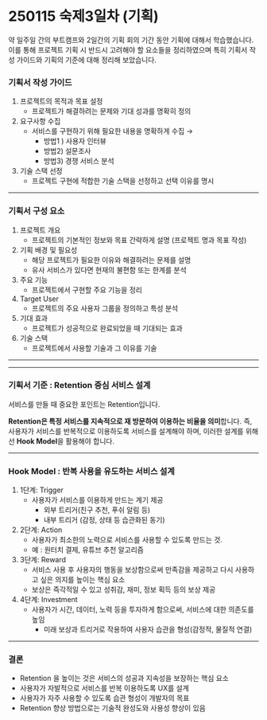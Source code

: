 # 250115 숙제3일차 (기획)

약 일주일 간의 부트캠프와 2일간의 기획 회의 기간 동안 기획에 대해서 학습했습니다. 이를 통해 프로젝트 기획 시 반드시 고려해야 할 요소들을 정리하였으며 특히 기획서 작성 가이드와 기획의 기준에 대해 정리해 보았습니다. 

### 기획서 작성 가이드

1. 프로젝트의 목적과 목표 설정
    - 프로젝트가 해결하려는 문제와 기대 성과를 명확히 정의
2. 요구사항 수집 
    - 서비스를 구현하기 위해 필요한 내용을 명확하게 수집 →
        - 방법1 ) 사용자 인터뷰
        - 방법2) 설문조사
        - 방법3) 경쟁 서비스 분석
3. 기술 스택 선정
    - 프로젝트 구현에 적합한 기술 스택을 선정하고 선택 이유를 명시

---

### 기획서 구성 요소

1. 프로젝트 개요 
    - 프로젝트의 기본적인 정보와 목표 간략하게 설명 (프로젝트 명과 목표 작성)
2. 기획 배경 및 필요성 
    - 해당 프로젝트가 필요한 이유와 해결하려는 문제를 설명
    - 유사 서비스가 있다면 현재의 불편함 또는 한계를 분석
3. 주요 기능 
    - 프로젝트에서 구현할 주요 기능을 정리
4. Target User 
    - 프로젝트의 주요 사용자 그룹을 정의하고 특성 분석
5. 기대 효과 
    - 프로젝트가 성공적으로 완료되었을 때 기대되는 효과
6. 기술 스택 
    - 프로젝트에서 사용할 기술과 그 이유를 기술

---

---

### 기획서 기준 : Retention 중심 서비스 설계

서비스를 만들 때 중요한 포인트는 Retention입니다. 

**Retention은 특정 서비스를 지속적으로 재 방문하여 이용하는 비율을 의미**합니다. 즉, 사용자가 서비스를 반복적으로 이용하도록 서비스를 설계해야 하며, 이러한 설계를 위해선 **Hook Model**을 활용해야 합니다. 

---

### Hook Model : 반복 사용을 유도하는 서비스 설계

1. 1단계: Trigger 
    - 사용자가 서비스를 이용하게 만드는 계기 제공
        - 외부 트리거(친구 추천, 푸쉬 알림 등)
        - 내부 트리거 (감정, 상태 등 습관화된 동기)
2. 2단계: Action 
    - 사용자가 최소한의 노력으로 서비스를 사용할 수 있도록 만드는 것.
    - 예 :  원터치 결제, 유튜브 추천 알고리즘
3. 3단계: Reward 
    - 서비스 사용 후 사용자의 행동을 보상함으로써 만족감을 제공하고 다시 사용하고 싶은 의지를 높이는 핵심 요소
    - 보상은 즉각적일 수 있고 성취감, 재미, 정보 획득 등의 보상 제공
4. 4단계: Investment 
    - 사용자가 시간, 데이터, 노력 등을 투자하게 함으로써, 서비스에 대한 의존도를 높임
        - 미래 보상과 트리거로 작용하여 사용자 습관을 형성(감정적, 물질적 연결)

---

### 결론

- Retention 을 높이는 것은 서비스의 성공과 지속성을 보장하는 핵심 요소
- 사용자가 자발적으로 서비스를 반복 이용하도록 UX를 설계
- 사용자가 자주 사용할 수 있도록 습관 형성이 개발자의 목표
- Retention 향상 방법으로는 기술적 완성도와 사용성 향상이 있음